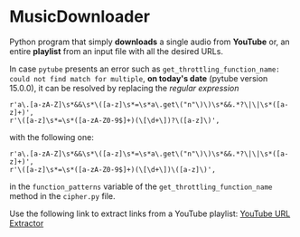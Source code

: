 # MusicDownloader

Python program that simply **downloads** a single audio from **YouTube** or, an entire **playlist** from an input file with all the desired URLs.

In case `pytube` presents an error such as ```get_throttling_function_name: could not find match for multiple```, **on today's date** (pytube version 15.0.0), it can be resolved by replacing the *regular expression*
``` 
r'a\.[a-zA-Z]\s*&&\s*\([a-z]\s*=\s*a\.get\("n"\)\)\s*&&.*?\|\|\s*([a-z]+)',
r'\([a-z]\s*=\s*([a-zA-Z0-9$]+)(\[\d+\])?\([a-z]\)',
``` 
with the following one:
```
r'a\.[a-zA-Z]\s*&&\s*\([a-z]\s*=\s*a\.get\("n"\)\)\s*&&.*?\|\|\s*([a-z]+)',
r'\([a-z]\s*=\s*([a-zA-Z0-9$]+)(\[\d+\])\([a-z]\)',
```

in the `function_patterns` variable of the `get_throttling_function_name` method in the `cipher.py` file.

Use the following link to extract links from a YouTube playlist: [YouTube URL Extractor](`https://cable.ayra.ch/ytdl/playlist.php`)